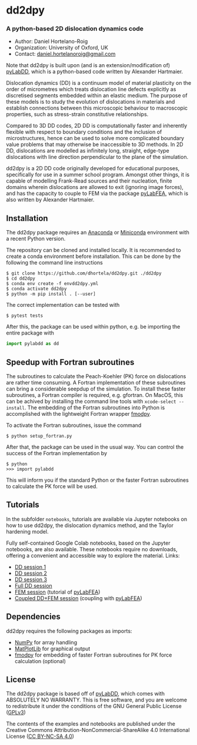 # dd2dpy

### A python-based 2D dislocation dynamics code

  - Author: Daniel Hortelano-Roig
  - Organization: University of Oxford, UK
  - Contact: <daniel.hortelanoroig@gmail.com>

Note that dd2dpy is built upon (and is an extension/modification of) [pyLabDD](https://github.com/AHartmaier/pyLabDD), which is a python-based code written by Alexander Hartmaier.

Dislocation dynamics (DD) is a continuum model of material plasticity on the order of micrometres which treats dislocation line defects explicitly as discretised segments embedded within an elastic medium. The purpose of these models is to study the evolution of dislocations in materials and establish connections between this microscopic behaviour to macroscopic properties, such as stress-strain constitutive relationships.

Compared to 3D DD codes, 2D DD is computationally faster and inherently flexible with respect to boundary conditions and the inclusion of microstructures, hence can be used to solve more complicated boundary value problems that may otherwise be inaccessible to 3D methods. In 2D DD, dislocations are modelled as infinitely long, straight, edge-type dislocations with line direction perpendicular to the plane of the simulation.

dd2dpy is a 2D DD code originally developed for educational purposes, specifically for use in a summer school program. Amongst other things, it is capable of modelling Frank-Read sources and their nucleation, finite domains wherein dislocations are allowed to exit (ignoring image forces), and has the capacity to couple to FEM via the package [pyLabFEA](https://github.com/AHartmaier/pyLabFEA), which is also written by Alexander Hartmaier.

## Installation

The dd2dpy package requires an [Anaconda](https://www.anaconda.com/products/individual) or [Miniconda](https://docs.conda.io/en/latest/miniconda.html) environment with a recent Python version.

The repository can be cloned and installed locally. It is recommended to create a conda environment before installation. This can be done by the following the command line instructions

```
$ git clone https://github.com/dhortela/dd2dpy.git ./dd2dpy
$ cd dd2dpy
$ conda env create -f envdd2dpy.yml  
$ conda activate dd2dpy
$ python -m pip install . [--user]
```

The correct implementation can be tested with

```
$ pytest tests
```

After this, the package can be used within python, e.g. be importing the entire package with

```python
import pylabdd as dd
```

## Speedup with Fortran subroutines

The subroutines to calculate the Peach-Koehler (PK) force on dislocations are rather time consuming. A Fortran implementation of these subroutines can bring a considerable seepdup of the simulation. To install these faster subroutines, a Fortran compiler is required, e.g. gfortran. On MacOS, this can be achived by installing the command line tools with `xcode-select --install`. The embedding of the Fortran subroutines into Python is accomplished with the lightweight Fortran wrapper [fmodpy](https://pypi.org/project/fmodpy/).

To activate the Fortran subroutines, issue the command

```
$ python setup_fortran.py
```

After that, the package can be used in the usual way. You can control the success of the Fortran implementation by

```
$ python
>>> import pylabdd
```

This will inform you if the standard Python or the faster Fortran subroutines to calculate the PK force will be used.

## Tutorials

In the subfolder `notebooks`, tutorials are available via Jupyter notebooks on how to use dd2dpy, the dislocation dynamics method, and the Taylor hardening model.

Fully self-contained Google Colab notebooks, based on the Jupyter notebooks, are also available. These notebooks require no downloads, offering a convenient and accessible way to explore the material. Links:
  - [DD session 1](https://colab.research.google.com/drive/1I1ORC8PAWCpM8HQzW3tEAf1A924DFuD6#scrollTo=f02d9130-3198-4900-a382-9056897901f7)
  - [DD session 2](https://colab.research.google.com/drive/1tMaFwEGd27zwYbs8XHqfPTCeOotDaipy#scrollTo=CCE3IMWKpmKG)
  - [DD session 3](https://colab.research.google.com/drive/1i0TPtc9gJwDNPm9BSH155uJEfJ6Mcp9J#scrollTo=CCE3IMWKpmKG)
  - [Full DD session](https://colab.research.google.com/drive/1w63SGFggTDcwUbPM6m8LtE3RuWWZ66RC#scrollTo=f02d9130-3198-4900-a382-9056897901f7)
  - [FEM session](https://colab.research.google.com/drive/1_Zb-W7mjuLjIyOC_xDnqaGa-0zTh-Zff#scrollTo=o4UXsXWGTejT) (tutorial of [pyLabFEA](https://github.com/AHartmaier/pyLabFEA))
  - [Coupled DD+FEM session](https://colab.research.google.com/drive/1G5okYitqq5SvVCaGI-zf1om0v25BCESr#scrollTo=LAzTcysNxsG4) (coupling with [pyLabFEA](https://github.com/AHartmaier/pyLabFEA))

## Dependencies

dd2dpy requires the following packages as imports:

 - [NumPy](http://numpy.scipy.org) for array handling
 - [MatPlotLib](https://matplotlib.org/) for graphical output
 - [fmodpy](https://pypi.org/project/fmodpy/) for embedding of faster Fortran subroutines for PK force calculation (optional)

## License

The dd2dpy package is based off of [pyLabDD](https://github.com/AHartmaier/pyLabDD), which comes with ABSOLUTELY NO WARRANTY. This is free
software, and you are welcome to redistribute it under the conditions of
the GNU General Public License
([GPLv3](http://www.fsf.org/licensing/licenses/gpl.html))

The contents of the examples and notebooks are published under the 
Creative Commons Attribution-NonCommercial-ShareAlike 4.0 International License
([CC BY-NC-SA 4.0](http://creativecommons.org/licenses/by-nc-sa/4.0/))
